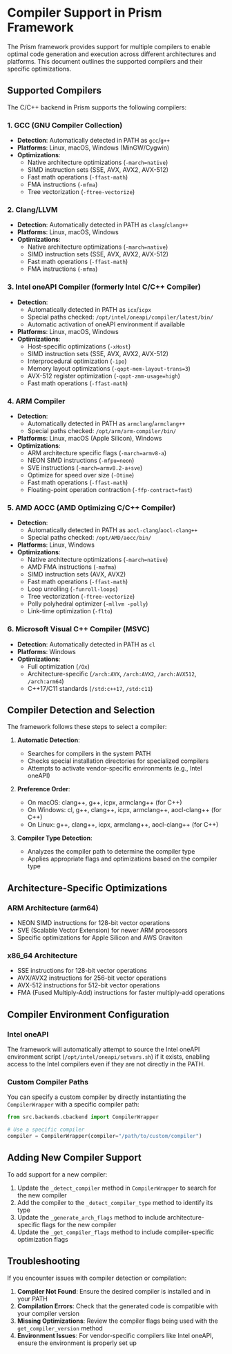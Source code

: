 # Compiler Support in Prism Framework

The Prism framework provides support for multiple compilers to enable optimal code generation and execution across different architectures and platforms. This document outlines the supported compilers and their specific optimizations.

## Supported Compilers

The C/C++ backend in Prism supports the following compilers:

### 1. GCC (GNU Compiler Collection)
- **Detection**: Automatically detected in PATH as `gcc`/`g++`
- **Platforms**: Linux, macOS, Windows (MinGW/Cygwin)
- **Optimizations**: 
  - Native architecture optimizations (`-march=native`)
  - SIMD instruction sets (SSE, AVX, AVX2, AVX-512)
  - Fast math operations (`-ffast-math`)
  - FMA instructions (`-mfma`)
  - Tree vectorization (`-ftree-vectorize`)

### 2. Clang/LLVM
- **Detection**: Automatically detected in PATH as `clang`/`clang++`
- **Platforms**: Linux, macOS, Windows
- **Optimizations**:
  - Native architecture optimizations (`-march=native`)
  - SIMD instruction sets (SSE, AVX, AVX2, AVX-512)
  - Fast math operations (`-ffast-math`)
  - FMA instructions (`-mfma`)

### 3. Intel oneAPI Compiler (formerly Intel C/C++ Compiler)
- **Detection**: 
  - Automatically detected in PATH as `icx`/`icpx`
  - Special paths checked: `/opt/intel/oneapi/compiler/latest/bin/`
  - Automatic activation of oneAPI environment if available
- **Platforms**: Linux, macOS, Windows
- **Optimizations**:
  - Host-specific optimizations (`-xHost`)
  - SIMD instruction sets (SSE, AVX, AVX2, AVX-512)
  - Interprocedural optimization (`-ipo`)
  - Memory layout optimizations (`-qopt-mem-layout-trans=3`)
  - AVX-512 register optimization (`-qopt-zmm-usage=high`)
  - Fast math operations (`-ffast-math`)

### 4. ARM Compiler
- **Detection**:
  - Automatically detected in PATH as `armclang`/`armclang++`
  - Special paths checked: `/opt/arm/arm-compiler/bin/`
- **Platforms**: Linux, macOS (Apple Silicon), Windows
- **Optimizations**:
  - ARM architecture specific flags (`-march=armv8-a`)
  - NEON SIMD instructions (`-mfpu=neon`)
  - SVE instructions (`-march=armv8.2-a+sve`)
  - Optimize for speed over size (`-Otime`)
  - Fast math operations (`-ffast-math`)
  - Floating-point operation contraction (`-ffp-contract=fast`)

### 5. AMD AOCC (AMD Optimizing C/C++ Compiler)
- **Detection**: 
  - Automatically detected in PATH as `aocl-clang`/`aocl-clang++`
  - Special paths checked: `/opt/AMD/aocc/bin/`
- **Platforms**: Linux, Windows
- **Optimizations**:
  - Native architecture optimizations (`-march=native`)
  - AMD FMA instructions (`-mafma`)
  - SIMD instruction sets (AVX, AVX2)
  - Fast math operations (`-ffast-math`)
  - Loop unrolling (`-funroll-loops`)
  - Tree vectorization (`-ftree-vectorize`)
  - Polly polyhedral optimizer (`-mllvm -polly`)
  - Link-time optimization (`-flto`)

### 6. Microsoft Visual C++ Compiler (MSVC)
- **Detection**: Automatically detected in PATH as `cl`
- **Platforms**: Windows
- **Optimizations**:
  - Full optimization (`/Ox`)
  - Architecture-specific (`/arch:AVX`, `/arch:AVX2`, `/arch:AVX512`, `/arch:arm64`)
  - C++17/C11 standards (`/std:c++17`, `/std:c11`)

## Compiler Detection and Selection

The framework follows these steps to select a compiler:

1. **Automatic Detection**:
   - Searches for compilers in the system PATH
   - Checks special installation directories for specialized compilers
   - Attempts to activate vendor-specific environments (e.g., Intel oneAPI)

2. **Preference Order**:
   - On macOS: clang++, g++, icpx, armclang++ (for C++)
   - On Windows: cl, g++, clang++, icpx, armclang++, aocl-clang++ (for C++)
   - On Linux: g++, clang++, icpx, armclang++, aocl-clang++ (for C++)

3. **Compiler Type Detection**:
   - Analyzes the compiler path to determine the compiler type
   - Applies appropriate flags and optimizations based on the compiler type

## Architecture-Specific Optimizations

### ARM Architecture (arm64)
- NEON SIMD instructions for 128-bit vector operations
- SVE (Scalable Vector Extension) for newer ARM processors
- Specific optimizations for Apple Silicon and AWS Graviton

### x86_64 Architecture
- SSE instructions for 128-bit vector operations
- AVX/AVX2 instructions for 256-bit vector operations 
- AVX-512 instructions for 512-bit vector operations
- FMA (Fused Multiply-Add) instructions for faster multiply-add operations

## Compiler Environment Configuration

### Intel oneAPI
The framework will automatically attempt to source the Intel oneAPI environment script (`/opt/intel/oneapi/setvars.sh`) if it exists, enabling access to the Intel compilers even if they are not directly in the PATH.

### Custom Compiler Paths
You can specify a custom compiler by directly instantiating the `CompilerWrapper` with a specific compiler path:

```python
from src.backends.cbackend import CompilerWrapper

# Use a specific compiler
compiler = CompilerWrapper(compiler="/path/to/custom/compiler")
```

## Adding New Compiler Support

To add support for a new compiler:

1. Update the `_detect_compiler` method in `CompilerWrapper` to search for the new compiler
2. Add the compiler to the `_detect_compiler_type` method to identify its type
3. Update the `_generate_arch_flags` method to include architecture-specific flags for the new compiler
4. Update the `_get_compiler_flags` method to include compiler-specific optimization flags

## Troubleshooting

If you encounter issues with compiler detection or compilation:

1. **Compiler Not Found**: Ensure the desired compiler is installed and in your PATH
2. **Compilation Errors**: Check that the generated code is compatible with your compiler version
3. **Missing Optimizations**: Review the compiler flags being used with the `get_compiler_version` method
4. **Environment Issues**: For vendor-specific compilers like Intel oneAPI, ensure the environment is properly set up